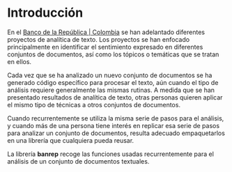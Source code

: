 # Introducción

En el [Banco de la República | Colombia][web_banrep] se han adelantado diferentes proyectos de analítica de texto. Los proyectos se han enfocado principalmente en identificar el sentimiento expresado en diferentes conjuntos de documentos, así como los tópicos o temáticas que se tratan en ellos.

Cada vez que se ha analizado un nuevo conjunto de documentos se ha generado código específico para procesar el texto, aún cuando el tipo de análisis requiere generalmente las mismas rutinas. A medida que se han presentado resultados de analítica de texto, otras personas quieren aplicar el mismo tipo de técnicas a otros conjuntos de documentos.

Cuando recurrentemente se utiliza la misma serie de pasos para el análisis, y cuando más de una persona tiene interés en replicar esa serie de pasos para analizar un conjunto de documentos, resulta adecuado empaquetarlos en una librería que cualquiera pueda reusar.

La librería **banrep** recoge las funciones usadas recurrentemente para el análisis de un conjunto de documentos textuales.

[web_banrep]: http://www.banrep.gov.co/

